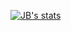 [![JB's stats](https://github-readme-stats.vercel.app/api?api?username=AlgoChad)](https://vercel.com/algochads-projects/burn-profile-stats/)

